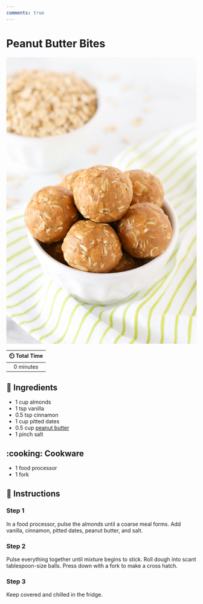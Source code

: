 ```yaml
---
comments: true
---
```

# Peanut Butter Bites

![Peanut Butter Bites](../assets/images/peanut-butter-bites.jpg)

| :timer_clock: Total Time |
|:-----------------------: |
| 0 minutes |

## :salt: Ingredients

- 1 cup almonds
- 1 tsp vanilla
- 0.5 tsp cinnamon
- 1 cup pitted dates
- 0.5 cup [peanut butter][1]
- 1 pinch salt

## :cooking: Cookware

- 1 food processor
- 1 fork

## :pencil: Instructions

### Step 1

In a food processor, pulse the almonds until a coarse meal forms. Add vanilla, cinnamon, pitted dates, peanut butter,
and salt.

### Step 2

Pulse everything together until mixture begins to stick. Roll dough into scant tablespoon-size balls. Press down with a
fork to make a cross hatch.

### Step 3

Keep covered and chilled in the fridge.

[1]: <../ingredients/peanut-butter.md>
